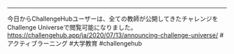 ---
今日からChallengeHubユーザーは、全ての教師が公開してきたチャレンジをChallenge Universeで閲覧可能になりました。
https://challengehub.app/ja/2020/07/13/announcing-challenge-universe/
#アクティブラーニング #大学教育 #challengehub
